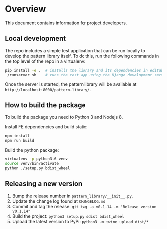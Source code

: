 # Overview

This document contains information for project developers.

## Local development

The repo includes a simple test application that can be run locally to develop the pattern library itself.
To do this, run the following commands in the top level of the repo in a virtualenv:

```sh
pip install -e .  # installs the library and its dependencies in editable mode
./runserver.sh    # runs the test app using the Django development server
```

Once the server is started, the pattern library will be available at `http://localhost:8000/pattern-library/`.


## How to build the package

To build the package you need to Python 3 and Nodejs 8.

Install FE dependencies and build static:

```sh
npm install
npm run build
```

Build the python package:

```sh
virtualenv -p python3.6 venv
source venv/bin/activate
python ./setup.py bdist_wheel
```

## Releasing a new version

1. Bump the release number in `pattern_library/__init__.py`.
2. Update the change log found at `CHANGELOG.md`
3. Commit and tag the release: `git tag -a v0.1.14 -m "Release version v0.1.14"`
4. Build the project: `python3 setup.py sdist bdist_wheel`
5. Upload the latest version to PyPi: `python3 -m twine upload dist/*`
